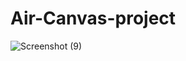 # Air-Canvas-project
![Screenshot (9)](https://user-images.githubusercontent.com/72982362/150980232-73f58bb1-3449-4581-87c5-339895385322.png)
